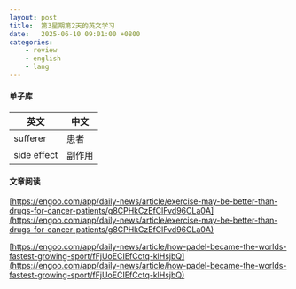 ```yaml
---
layout: post
title:  第3星期第2天的英文学习
date:   2025-06-10 09:01:00 +0800
categories: 
    - review
    - english
    - lang
---
```


#### 单子库

英文 | 中文
-- | --
sufferer | 患者
side effect | 副作用

#### 文章阅读

[https://engoo.com/app/daily-news/article/exercise-may-be-better-than-drugs-for-cancer-patients/g8CPHkCzEfClFvd96CLa0A](https://engoo.com/app/daily-news/article/exercise-may-be-better-than-drugs-for-cancer-patients/g8CPHkCzEfClFvd96CLa0A)

[https://engoo.com/app/daily-news/article/how-padel-became-the-worlds-fastest-growing-sport/fFjUoECIEfCctq-klHsjbQ](https://engoo.com/app/daily-news/article/how-padel-became-the-worlds-fastest-growing-sport/fFjUoECIEfCctq-klHsjbQ)
